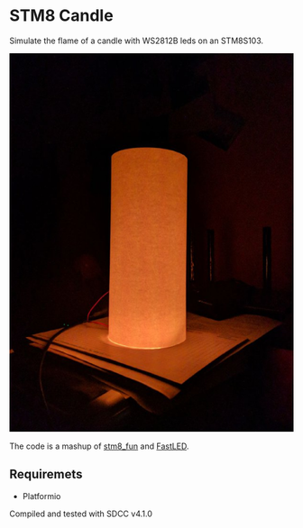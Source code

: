 # STM8 Candle

Simulate the flame of a candle with WS2812B leds on an STM8S103.

![alt](assets/1.jpg)

The code is a mashup of [stm8_fun](https://github.com/abhra0897/stm8_fun) and [FastLED](https://github.com/FastLED/FastLED).

## Requiremets
- Platformio

Compiled and tested with SDCC v4.1.0
